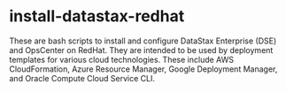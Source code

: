 # install-datastax-redhat

These are bash scripts to install and configure DataStax Enterprise (DSE) and OpsCenter on RedHat.  They are intended to be used by deployment templates for various cloud technologies.  These include AWS CloudFormation, Azure Resource Manager, Google Deployment Manager, and Oracle Compute Cloud Service CLI.
